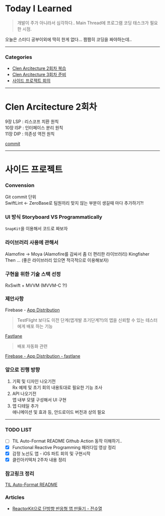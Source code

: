 # Today I Learned
> 개발이 주가 아니라서 심각하다.. Main Thread에 프로그램 코딩 태스크가 필요한 시점.

오늘은 스터디 공부이외에 딱히 한게 없다...
짬짬히 코딩을 짜야하는데..

---

### Categories
- [Clen Arcitecture 2회차 복습](#Clen-Arcitecture-2회차)
- [Clen Arcitecture 3회차 준비](#Clen-Arcitecture-3회차)
- [사이드 프로젝트 회의](#사이드-프로젝트)
--- 

# Clen Arcitecture 2회차
9장 LSP : 리스코프 치환 원칙  
10장 ISP : 인터페이스 분리 원칙   
11장 DIP : 의존성 역전 원칙

[commit](https://github.com/Keeplo/CLEAN-ARCHITECTURE/commit/72b670eaff9e37e5c8d85907783cdfd630b0ce55)

---

# 사이드 프로젝트
### Convension
Git commit 단위  
SwiftLint <- ZeroBase로 팀원끼리 맞지 않는 부분이 생길때 마다 추가하기?!
    
### UI 방식 Storyboard VS Programmatically
`SnapKit`을 이용해서 코드로 짜보자

### 라이브러리 사용에 관해서
Alamofire -> Moya (Alamofire를 감싸서 좀 더 편리한 라이브러리)
Kingfisher
Then
... (좋은 라이브러리 있으면 적극적으로 이용해보자)

### 구현을 위한 기술 스택 선정
RxSwift + MVVM (MVVM-C ?!)

### 제안사항
Firebase - [App Distribution](https://firebase.google.com/docs/app-distribution)   
> TestFlight 보다도 이전 단계(앱개발 초기단계?!)의 앱을 신뢰할 수 있는 테스터에게 배포 하는 기능  

[Fastlane](https://fastlane.tools)  
>  배포 자동화 관련

[Firebase - App Distribution - fastlane](https://firebase.google.com/docs/app-distribution/ios/distribute-fastlane?hl=ko)

### 앞으로 진행 방향
1. 기획 및 디자인 나오기전  
    Rx 예제 및 초기 회의 내용토대로 필요한 기능 조사  
2. API 나오기전  
    앱 내부 모델 구성해서 UI 구현
3. 앱 디테일 추가  
    애니메이션 및 효과 등, 안드로이드 버전과 상의 필요

---

### TODO LIST
- [ ] TIL Auto-Format README Github Action 동작 이해하기..  
- [x] Functional Reactive Programming 패러다임 영상 정리
- [x] 감정 노선도 앱 - iOS 파트 회의 및 구현시작
- [x] 클린아키텍처 2주차 내용 정리

### 참고링크 정리
[TIL Auto-Format README](https://github.com/marketplace/actions/til-auto-format-readme) 

### Articles
- [ReactorKit으로 단방향 반응형 앱 만들기 - 전수열](https://youtu.be/ASwBnMJNUK4)